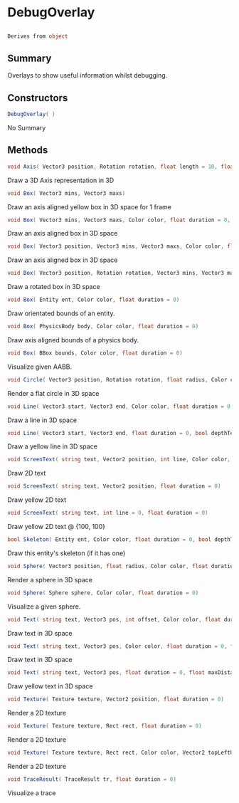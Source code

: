 # DebugOverlay

## 
```c#
Derives from object
```

## Summary

Overlays to show useful information whilst debugging.
## Constructors

```c#
DebugOverlay( ) 
```
No Summary
## Methods

```c#
void Axis( Vector3 position, Rotation rotation, float length = 10, float duration = 0, bool depthTest = true) 
```
Draw a 3D Axis representation in 3D
```c#
void Box( Vector3 mins, Vector3 maxs) 
```
Draw an axis aligned yellow box in 3D space for 1 frame
```c#
void Box( Vector3 mins, Vector3 maxs, Color color, float duration = 0, bool depthTest = true) 
```
Draw an axis aligned box in 3D space
```c#
void Box( Vector3 position, Vector3 mins, Vector3 maxs, Color color, float duration = 0, bool depthTest = true) 
```
Draw an axis aligned box in 3D space
```c#
void Box( Vector3 position, Rotation rotation, Vector3 mins, Vector3 maxs, Color color, float duration = 0, bool depthTest = true) 
```
Draw a rotated box in 3D space
```c#
void Box( Entity ent, Color color, float duration = 0) 
```
Draw orientated bounds of an entity.
```c#
void Box( PhysicsBody body, Color color, float duration = 0) 
```
Draw axis aligned bounds of a physics body.
```c#
void Box( BBox bounds, Color color, float duration = 0) 
```
Visualize given AABB.
```c#
void Circle( Vector3 position, Rotation rotation, float radius, Color color, float duration = 0, bool depthTest = true) 
```
Render a flat circle in 3D space
```c#
void Line( Vector3 start, Vector3 end, Color color, float duration = 0, bool depthTest = true) 
```
Draw a line in 3D space
```c#
void Line( Vector3 start, Vector3 end, float duration = 0, bool depthTest = true) 
```
Draw a yellow line in 3D space
```c#
void ScreenText( string text, Vector2 position, int line, Color color, float duration = 0) 
```
Draw 2D text
```c#
void ScreenText( string text, Vector2 position, float duration = 0) 
```
Draw yellow 2D text
```c#
void ScreenText( string text, int line = 0, float duration = 0) 
```
Draw yellow 2D text @ {100, 100}
```c#
bool Skeleton( Entity ent, Color color, float duration = 0, bool depthTest = true) 
```
Draw this entity's skeleton (if it has one)
```c#
void Sphere( Vector3 position, float radius, Color color, float duration = 0, bool depthTest = true) 
```
Render a sphere in 3D space
```c#
void Sphere( Sphere sphere, Color color, float duration = 0) 
```
Visualize a given sphere.
```c#
void Text( string text, Vector3 pos, int offset, Color color, float duration = 0, float maxDistance = 1500) 
```
Draw text in 3D space
```c#
void Text( string text, Vector3 pos, Color color, float duration = 0, float maxDistance = 1500) 
```
Draw text in 3D space
```c#
void Text( string text, Vector3 pos, float duration = 0, float maxDistance = 1500) 
```
Draw yellow text in 3D space
```c#
void Texture( Texture texture, Vector2 position, float duration = 0) 
```
Render a 2D texture
```c#
void Texture( Texture texture, Rect rect, float duration = 0) 
```
Render a 2D texture
```c#
void Texture( Texture texture, Rect rect, Color color, Vector2 topLeftUV, Vector2 bottomRightUV, float duration = 0) 
```
Render a 2D texture
```c#
void TraceResult( TraceResult tr, float duration = 0) 
```
Visualize a trace
